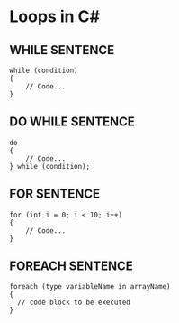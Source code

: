 # Loops in C#

## WHILE SENTENCE
```
while (condition)
{
    // Code...
}
```

## DO WHILE SENTENCE
```
do
{
    // Code...
} while (condition);
```

## FOR SENTENCE
```
for (int i = 0; i < 10; i++)
{
    // Code...
}
```

## FOREACH SENTENCE
```
foreach (type variableName in arrayName) 
{
  // code block to be executed
}
```